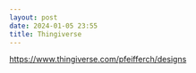 ```yaml
---
layout: post
date: 2024-01-05 23:55
title: Thingiverse
---
```


https://www.thingiverse.com/pfeifferch/designs
